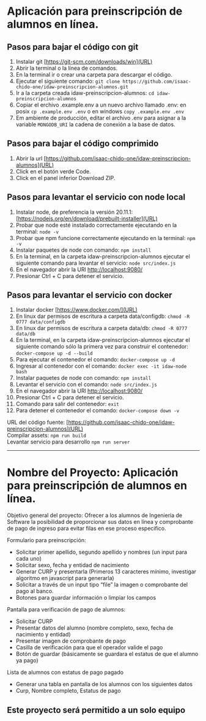 # Aplicación para preinscripción de alumnos en línea.

## Pasos para bajar el código con git
1. Instalar git [https://git-scm.com/downloads/win](URL)
2. Abrir la terminal o la línea de comandos.
3. En la terminal ir o crear una carpeta para descargar el código.
4. Ejecutar el siguiente comando: `git clone https://github.com/isaac-chido-one/idaw-preinscripcion-alumnos.git`
5. Ir a la carpeta creada idaw-preinscripcion-alumnos: `cd idaw-preinscripcion-alumnos`
6. Copiar el erchivo .example.env a un nuevo archivo llamado .env: en posix `cp .example.env .env` o en windows `copy .example.env .env`
7. Em ambiente de producción, editar el archivo .env para asignar a la variable `MONGODB_URI` la cadena de conexión a la base de datos.

## Pasos para bajar el código comprimido
1. Abrir la url [https://github.com/isaac-chido-one/idaw-preinscripcion-alumnos](URL)
2. Click en el botón verde Code.
3. Click en el panel inferior Download ZIP.

## Pasos para levantar el servicio con node local
1. Instalar node, de preferencia la versión 20.11.1: [https://nodejs.org/en/download/prebuilt-installer](URL)
2. Probar que node esté instalado correctamente ejecutando en la terminal: `node -v`
3. Probar que npm funcione correctamente ejecutando en la terminal: `npm -v`
4. Instalar paquetes de node con comando: `npm install`
5. En la terminal, en la carpeta idaw-preinscripcion-alumnos ejecutar el siguiente comando para levantar el servicio: `node src/index.js`
6. En el navegador abrir la URl [http://localhost:9080/](URL)
7. Presionar Ctrl + C para detener el servicio.

## Pasos para levantar el servicio con docker
1. Instalar docker [https://www.docker.com/](URL)
2. En linux dar permisos de escritura a carpeta data/configdb: `chmod -R 0777 data/configdb`
3. En linux dar permisos de escritura a carpeta data/db: `chmod -R 0777 data/db`
4. En la terminal, en la carpeta idaw-preinscripcion-alumnos ejecutar el siguiente comando sólo la primera vez para construir el contenedor: `docker-compose up -d --build`
5. Para ejecutar el contenedor el comando: `docker-compose up -d`
6. Ingresar al contenedor con el comando: `docker exec -it idaw-node bash`
7. Instalar paquetes de node con comando: `npm install`
8. Levantar el servicio con el comando: `node src/index.js`
9. En el navegador abrir la URl [http://localhost:9080/](URL)
10. Presionar Ctrl + C para detener el servicio.
11. Comando para salir del contenedor: `exit`
12. Para detener el contenedor el comando: `docker-compose down -v`

URL del código fuente: [https://github.com/isaac-chido-one/idaw-preinscripcion-alumnos](URL)<br>
Compilar assets: `npm run build`<br>
Levantar servicio para desarrollo `npm run server`

***

# Nombre del Proyecto: Aplicación para preinscripción de alumnos en línea.

Objetivo general del proyecto: Ofrecer a los alumnos de Ingeniería de Software la posibilidad de proporcionar sus datos en línea y comprobante de pago de ingreso para evitar filas en ese proceso especifico.

Formulario para preinscripción:

* Solicitar primer apellido, segundo apellido y nombres (un input para cada uno)
* Solicitar sexo, fecha y entidad de nacimiento
* Generar CURP y presentarla (Primeros 13 caracteres mínimo, investigar algoritmo en javascript para generarla)
* Solicitar a través de un input tipo “file” la imagen o comprobante del pago al banco.
* Botones para guardar información o limpiar los campos

Pantalla para verificación de pago de alumnos:

* Solicitar CURP
* Presentar datos del alumno (nombre completo, sexo, fecha de nacimiento y entidad)
* Presentar imagen de comprobante de pago
* Casilla de verificación para que el operador valide el pago
* Botón de guardar (básicamente se guardara el estatus de que el alumno ya pago)

Lista de alumnos con estatus de pago pagado

* Generar una tabla en pantalla de los alumnos con los siguientes datos
* Curp, Nombre completo, Estatus de pago

## Este proyecto será permitido a un solo equipo
